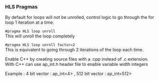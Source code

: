 ### HLS Pragmas

By default for loops will not be unrolled, control logic
to go through the for loop 1 iteration at a time.

`#pragma HLS loop unroll` <br>
This will unroll the loop completely

`#pragma HLS loop unroll factor=2` <br>
This is equivalent to going through 2 iterations of the loop each time.

Enable C++ by creating source files with a .cpp instead of .c extension.
With C++ can use ap_int.h header file to enable variable width integers

Example : 4 bit vector : ap_int<4>  , 512 bit vector : ap_int<512>
